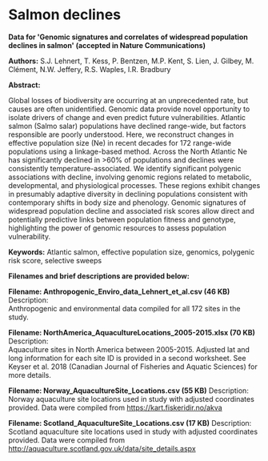 # Salmon declines
<b>Data for 'Genomic signatures and correlates of widespread population declines in salmon' (accepted in Nature Communications)</b>

<b>Authors:</b> S.J. Lehnert, T. Kess, P. Bentzen, M.P. Kent, S. Lien, J. Gilbey, M. Clément, N.W. Jeffery, R.S. Waples, I.R. Bradbury

<b>Abstract:</b>

Global losses of biodiversity are occurring at an unprecedented rate, but causes are often unidentified. Genomic data provide novel opportunity to isolate drivers of change and even predict future vulnerabilities. Atlantic salmon (Salmo salar) populations have declined range-wide, but factors responsible are poorly understood. Here, we reconstruct changes in effective population size (Ne) in recent decades for 172 range-wide populations using a linkage-based method. Across the North Atlantic Ne has significantly declined in >60% of populations and declines were consistently temperature-associated. We identify significant polygenic associations with decline, involving genomic regions related to metabolic, developmental, and physiological processes. These regions exhibit changes in presumably adaptive diversity in declining populations consistent with contemporary shifts in body size and phenology. Genomic signatures of widespread population decline and associated risk scores allow direct and potentially predictive links between population fitness and genotype, highlighting the power of genomic resources to assess population vulnerability. 

<b>Keywords:</b> Atlantic salmon, effective population size, genomics, polygenic risk score, selective sweeps

<b>Filenames and brief descriptions are provided below:</b>

<b>Filename:
Anthropogenic_Enviro_data_Lehnert_et_al.csv (46 KB)</b>
Description:	
Anthropogenic and environmental data compiled for all 172 sites in the study.

<b>Filename:
NorthAmerica_AquacultureLocations_2005-2015.xlsx (70 KB)</b>
Description:		
Aquaculture sites in North America between 2005-2015. Adjusted lat and long information for each site ID is provided in a second worksheet. See Keyser et al. 2018 (Canadian Journal of Fisheries and Aquatic Sciences) for more details.

<b>Filename:
Norway_AquacultureSite_Locations.csv (55 KB)</b>
Description:	
Norway aquaculture site locations used in study with adjusted coordinates provided. Data were compiled from https://kart.fiskeridir.no/akva

<b>Filename:
Scotland_AquacultureSite_Locations.csv (17 KB)</b>
Description:	
Scotland aquaculture site locations used in study with adjusted coordinates provided. Data were compiled from http://aquaculture.scotland.gov.uk/data/site_details.aspx
